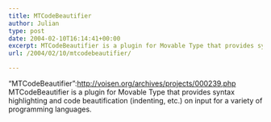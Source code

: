```yaml
---
title: MTCodeBeautifier
author: Julian
type: post
date: 2004-02-10T16:14:41+00:00
excerpt: MTCodeBeautifier is a plugin for Movable Type that provides syntax highlighting and code beautification (indenting, etc.) on input for a variety of programming languages.
url: /2004/02/10/mtcodebeautifier/

---
```

&#8220;MTCodeBeautifier&#8221;:http://voisen.org/archives/projects/000239.php MTCodeBeautifier is a plugin for Movable Type that provides syntax highlighting and code beautification (indenting, etc.) on input for a variety of programming languages.
